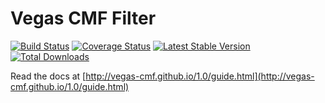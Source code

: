 Vegas CMF Filter
==============

[![Build Status](https://travis-ci.org/vegas-cmf/filter.png?branch=master)](https://travis-ci.org/vegas-cmf/filter)
[![Coverage Status](https://coveralls.io/repos/vegas-cmf/filter/badge.png?branch=master)](https://coveralls.io/r/vegas-cmf/filter?branch=master)
[![Latest Stable Version](https://poser.pugx.org/vegas-cmf/filter/v/stable.png)](https://packagist.org/packages/vegas-cmf/filter)
[![Total Downloads](https://poser.pugx.org/vegas-cmf/filter/downloads.png)](https://packagist.org/packages/vegas-cmf/filter)

Read the docs at [http://vegas-cmf.github.io/1.0/guide.html](http://vegas-cmf.github.io/1.0/guide.html)
